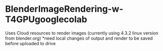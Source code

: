 # BlenderImageRendering-w-T4GPUgooglecolab
Uses Cloud resources to render images (currently using 4.3.2 linux version from blender.org) *need local changes of output and render to be saved before uploaded to drive

